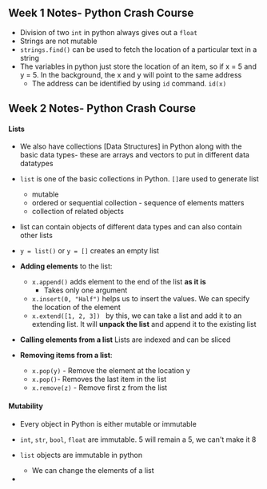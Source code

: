 
## Week 1 Notes- Python Crash Course

* Division of two `int` in python always gives out a `float `
* Strings are not mutable 
* `strings.find()` can be used to fetch the location of a particular text in a string
* The variables in python just store the location of an item,  so if x = 5 and y = 5. In the background, the x and y will point to the same address
	* The address can be identified by using `id` command. `id(x)`

## Week 2 Notes- Python Crash Course

#### Lists
* We also have collections [Data Structures] in Python along with the basic data types- these are arrays and vectors to put in different data datatypes

* `list` is one of the basic collections in Python. `[]`are used to generate list 
	* mutable
	* ordered or sequential collection - sequence of elements matters
	* collection of related objects
* list can contain objects of different data types and can also contain other lists
* `y = list()` or `y = []` creates an empty list 

* **Adding elements** to the list:
	* `x.append()` adds element to the end of the list **as it is**
		* Takes only one argument
	* `x.insert(0, "Half")` helps us to insert the values. We can specify the location of the element 
	* `x.extend([1, 2, 3]) ` by this, we can take a list and add it to an extending list. It will **unpack the list** and append it to the existing list

* **Calling elements from a list** Lists are indexed and can be sliced
* **Removing items from a list**:
	* `x.pop(y)` - Remove the element at the location y
	* `x.pop()`- Removes the last item in the list
	* `x.remove(z)` - Remove first z from the list
	
#### Mutability
* Every object in Python is either mutable or immutable
* `int`,  `str`, `bool`, `float` are immutable. 5 will remain a 5, we can't make it 8 
* `list` objects are immutable in python
	* We can change the elements of a list 


* 
<!--stackedit_data:
eyJoaXN0b3J5IjpbLTEyNDczNTA2OTMsMTkzOTIzOTE2NywxOT
E1NDE1OTcsMTExNzMxOTI3MiwtMTAzOTk1OTkwNyw0MDE0MDM1
OTYsOTAxNDU1NzI5LC01MTA1ODc5NzMsLTEzODczNTQ1OTcsLT
k1ODIyNDIzOSwxOTc0NzYxMDA2LDE4NjMyMDIxOTcsLTEwNTgz
MjEwNTddfQ==
-->